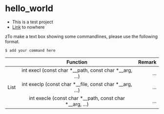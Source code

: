 # hello_world
* This is a test project
* [Link](./README.md) to nowhere 

zTo make a text box showing some commandlines, please use the following format. 
```
$ add your command here
```

|          |      Function      |  Remark |
|----------|:-------------:|------:|
|          | int execl (const char *__path, const char *__arg, ...)   | ... |
|   List   | int execlp (const char *__file, const char *__arg, ...)  | ... |
|          | int execle (const char *__path, const char *__arg, ...)  | ... |
